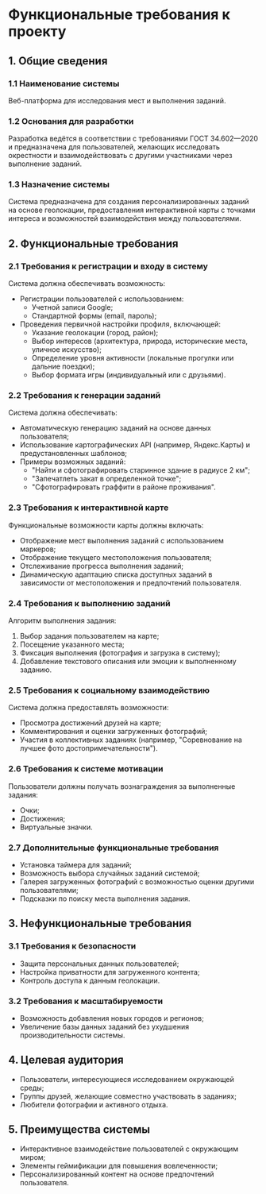 # Функциональные требования к проекту

## 1. Общие сведения

### 1.1 Наименование системы
Веб-платформа для исследования мест и выполнения заданий.

### 1.2 Основания для разработки
Разработка ведётся в соответствии с требованиями ГОСТ 34.602—2020 и предназначена для пользователей, желающих исследовать окрестности и взаимодействовать с другими участниками через выполнение заданий.

### 1.3 Назначение системы
Система предназначена для создания персонализированных заданий на основе геолокации, предоставления интерактивной карты с точками интереса и возможностей взаимодействия между пользователями.

## 2. Функциональные требования

### 2.1 Требования к регистрации и входу в систему

Система должна обеспечивать возможность:
- Регистрации пользователей с использованием:
  - Учетной записи Google;
  - Стандартной формы (email, пароль);
- Проведения первичной настройки профиля, включающей:
  - Указание геолокации (город, район);
  - Выбор интересов (архитектура, природа, исторические места, уличное искусство);
  - Определение уровня активности (локальные прогулки или дальние поездки);
  - Выбор формата игры (индивидуальный или с друзьями).

### 2.2 Требования к генерации заданий

Система должна обеспечивать:
- Автоматическую генерацию заданий на основе данных пользователя;
- Использование картографических API (например, Яндекс.Карты) и предустановленных шаблонов;
- Примеры возможных заданий:
  - "Найти и сфотографировать старинное здание в радиусе 2 км";
  - "Запечатлеть закат в определенной точке";
  - "Сфотографировать граффити в районе проживания".

### 2.3 Требования к интерактивной карте

Функциональные возможности карты должны включать:
- Отображение мест выполнения заданий с использованием маркеров;
- Отображение текущего местоположения пользователя;
- Отслеживание прогресса выполнения заданий;
- Динамическую адаптацию списка доступных заданий в зависимости от местоположения и предпочтений пользователя.

### 2.4 Требования к выполнению заданий

Алгоритм выполнения задания:
1. Выбор задания пользователем на карте;
2. Посещение указанного места;
3. Фиксация выполнения (фотография и загрузка в систему);
4. Добавление текстового описания или эмоции к выполненному заданию.

### 2.5 Требования к социальному взаимодействию

Система должна предоставлять возможности:
- Просмотра достижений друзей на карте;
- Комментирования и оценки загруженных фотографий;
- Участия в коллективных заданиях (например, "Соревнование на лучшее фото достопримечательности").

### 2.6 Требования к системе мотивации

Пользователи должны получать вознаграждения за выполненные задания:
- Очки;
- Достижения;
- Виртуальные значки.

### 2.7 Дополнительные функциональные требования

- Установка таймера для заданий;
- Возможность выбора случайных заданий системой;
- Галерея загруженных фотографий с возможностью оценки другими пользователями;
- Подсказки по поиску места выполнения задания.

## 3. Нефункциональные требования

### 3.1 Требования к безопасности

- Защита персональных данных пользователей;
- Настройка приватности для загруженного контента;
- Контроль доступа к данным геолокации.

### 3.2 Требования к масштабируемости

- Возможность добавления новых городов и регионов;
- Увеличение базы данных заданий без ухудшения производительности системы.

## 4. Целевая аудитория

- Пользователи, интересующиеся исследованием окружающей среды;
- Группы друзей, желающие совместно участвовать в заданиях;
- Любители фотографии и активного отдыха.

## 5. Преимущества системы

- Интерактивное взаимодействие пользователей с окружающим миром;
- Элементы геймификации для повышения вовлеченности;
- Персонализированный контент на основе предпочтений пользователя.
